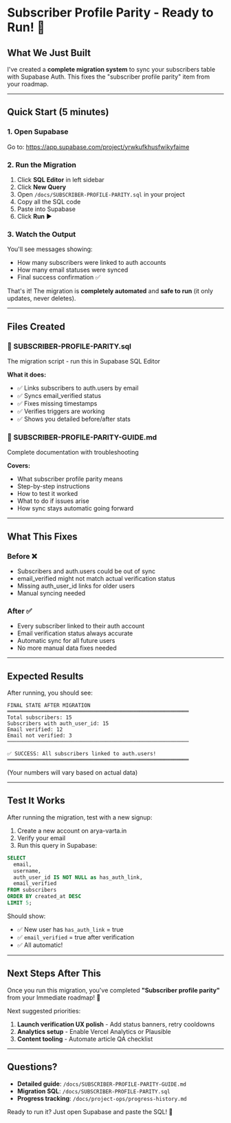 # Subscriber Profile Parity - Ready to Run! 🚀

## What We Just Built

I've created a **complete migration system** to sync your subscribers table with Supabase Auth. This fixes the "subscriber profile parity" item from your roadmap.

---

## Quick Start (5 minutes)

### 1. Open Supabase
Go to: https://app.supabase.com/project/yrwkufkhusfwikyfaime

### 2. Run the Migration
1. Click **SQL Editor** in left sidebar
2. Click **New Query**
3. Open `/docs/SUBSCRIBER-PROFILE-PARITY.sql` in your project
4. Copy all the SQL code
5. Paste into Supabase
6. Click **Run** ▶️

### 3. Watch the Output
You'll see messages showing:
- How many subscribers were linked to auth accounts
- How many email statuses were synced
- Final success confirmation ✅

That's it! The migration is **completely automated** and **safe to run** (it only updates, never deletes).

---

## Files Created

### 📄 SUBSCRIBER-PROFILE-PARITY.sql
The migration script - run this in Supabase SQL Editor

**What it does:**
- ✅ Links subscribers to auth.users by email
- ✅ Syncs email_verified status
- ✅ Fixes missing timestamps
- ✅ Verifies triggers are working
- ✅ Shows you detailed before/after stats

### 📄 SUBSCRIBER-PROFILE-PARITY-GUIDE.md
Complete documentation with troubleshooting

**Covers:**
- What subscriber profile parity means
- Step-by-step instructions
- How to test it worked
- What to do if issues arise
- How sync stays automatic going forward

---

## What This Fixes

### Before ❌
- Subscribers and auth.users could be out of sync
- email_verified might not match actual verification status
- Missing auth_user_id links for older users
- Manual syncing needed

### After ✅
- Every subscriber linked to their auth account
- Email verification status always accurate  
- Automatic sync for all future users
- No more manual data fixes needed

---

## Expected Results

After running, you should see:

```
FINAL STATE AFTER MIGRATION
═══════════════════════════════════════════════════════════
Total subscribers: 15
Subscribers with auth_user_id: 15
Email verified: 12
Email not verified: 3
───────────────────────────────────────────────────────────

✅ SUCCESS: All subscribers linked to auth.users!
═══════════════════════════════════════════════════════════
```

(Your numbers will vary based on actual data)

---

## Test It Works

After running the migration, test with a new signup:

1. Create a new account on arya-varta.in
2. Verify your email
3. Run this query in Supabase:

```sql
SELECT 
  email,
  username,
  auth_user_id IS NOT NULL as has_auth_link,
  email_verified
FROM subscribers
ORDER BY created_at DESC
LIMIT 5;
```

Should show:
- ✅ New user has `has_auth_link` = true
- ✅ `email_verified` = true after verification
- ✅ All automatic!

---

## Next Steps After This

Once you run this migration, you've completed **"Subscriber profile parity"** from your Immediate roadmap! 🎉

Next suggested priorities:
1. **Launch verification UX polish** - Add status banners, retry cooldowns
2. **Analytics setup** - Enable Vercel Analytics or Plausible
3. **Content tooling** - Automate article QA checklist

---

## Questions?

- **Detailed guide**: `/docs/SUBSCRIBER-PROFILE-PARITY-GUIDE.md`
- **Migration SQL**: `/docs/SUBSCRIBER-PROFILE-PARITY.sql`
- **Progress tracking**: `/docs/project-ops/progress-history.md`

Ready to run it? Just open Supabase and paste the SQL! 🚀
